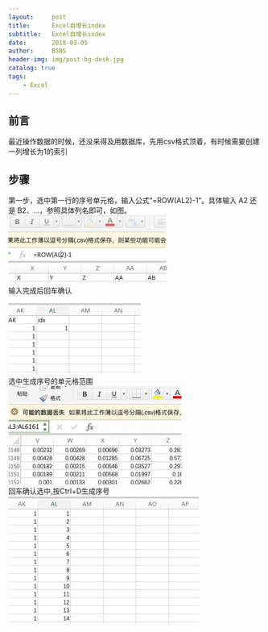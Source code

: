 ```yaml
---
layout:     post
title:      Excel自增长index
subtitle:   Excel自增长index
date:       2018-03-05
author:     BSNS
header-img: img/post-bg-desk.jpg
catalog: true
tags:
    - Excel
---
```


## 前言

最近操作数据的时候，还没来得及用数据库，先用csv格式顶着，有时候需要创建一列增长为1的索引

## 步骤

第一步，选中第一行的序号单元格，输入公式“=ROW(AL2)-1”。具体输入 A2 还是 B2、…，参照具体列名即可，如图。  
![](/img/2018/20181127-091057.jpg)  
输入完成后回车确认  
![](../img/2018/20181127-091338.jpg)  
选中生成序号的单元格范围  
![](../img/2018/20181127-091535.jpg)  
回车确认选中,按Ctrl+D生成序号  
![](../img/2018/20181127-091759.jpg)
